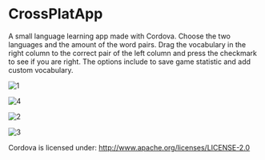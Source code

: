 # CrossPlatApp
A small language learning app made with Cordova. 
Choose the two languages and the amount of the word pairs.
Drag the vocabulary in the right column to the correct pair of the left column and press
the checkmark to see if you are right.
The options include to save game statistic and add custom vocabulary.

![1](https://github.com/lurania/CrossPlatApp/assets/68773319/8d32f91b-5f21-474b-9f74-c7ea197aa22e)

![4](https://github.com/lurania/CrossPlatApp/assets/68773319/1e92fec5-8888-4d2a-a07a-1aa449cd9fc2)

![2](https://github.com/lurania/CrossPlatApp/assets/68773319/81542468-36b6-45ba-b51c-429f9dbd42e9)

![3](https://github.com/lurania/CrossPlatApp/assets/68773319/459d7410-38c1-4f45-9109-f0648e626962)

Cordova is licensed under: http://www.apache.org/licenses/LICENSE-2.0

